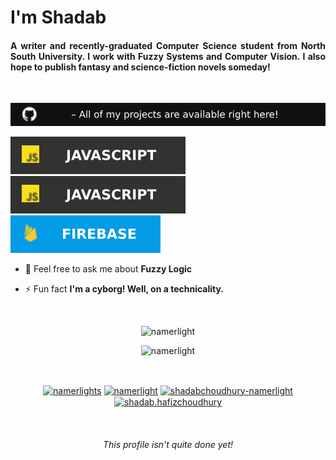 <h1 align="justify">I'm Shadab</h1>  
<h4 align="justify">A writer and recently-graduated Computer Science student from North South University. I work with Fuzzy Systems and Computer Vision. I also hope to publish fantasy and science-fiction novels someday!</h4>  
 <br>
  
<p> <img src="https://github.com/Namerlight/Namerlight/blob/master/assets/github_logo.svg"/> </p>

<p> <img src="https://github.com/Namerlight/Namerlight/blob/master/assets/js_logo.svg"/><img src="https://github.com/Namerlight/Namerlight/blob/master/assets/js_logo.svg"/><img src="https://github.com/Namerlight/Namerlight/blob/master/assets/firebase_logo.svg"/> </p>

  
- 💬 Feel free to ask me about **Fuzzy Logic**  
  
- ⚡ Fun fact **I'm a cyborg! Well, on a technicality.**  

    <br>
  
<p align="center">   <img src="https://github-readme-stats.vercel.app/api/top-langs/?username=namerlight" alt="namerlight" /> </p> 
<p align="center">   <img src="https://github-readme-stats.vercel.app/api?username=namerlight&show_icons=true" alt="namerlight" /> </p> 


 <br>
<p align="center">  
<a href="https://dev.to/namerlights" target="blank"><img align="center" src="https://cdn.jsdelivr.net/npm/simple-icons@3.0.1/icons/dev-dot-to.svg" alt="namerlights" height="50" width="150" /></a>  
<a href="https://twitter.com/namerlight" target="blank"><img align="center" src="https://cdn.jsdelivr.net/npm/simple-icons@3.0.1/icons/twitter.svg" alt="namerlight" height="50" width="150" /></a>  
<a href="https://linkedin.com/in/shadabchoudhury-namerlight" target="blank"><img align="center" src="https://cdn.jsdelivr.net/npm/simple-icons@3.0.1/icons/linkedin.svg" alt="shadabchoudhury-namerlight" height="50" width="150" /></a>  
<a href="https://fb.com/shadab.hafizchoudhury" target="blank"><img align="center" src="https://cdn.jsdelivr.net/npm/simple-icons@3.0.1/icons/facebook.svg" alt="shadab.hafizchoudhury" height="50" width="150" /></a>  
</p>

<br>

<h6 align="center">This profile isn't quite done yet!</h4>  
